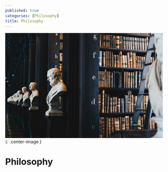 ```yaml
---
published: true
categories: [Philosophy]
title: Philosophy
---
```

![](/assets/images/philosophy.jpg?raw=true){: .center-image }
# Philosophy